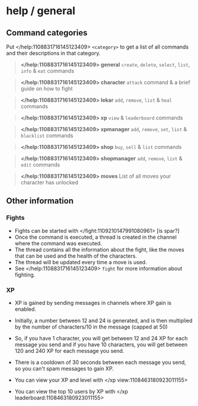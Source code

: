 # help / general
## Command categories

Put </help:1108831716145123409> `<category>` to get a list of all commands and their descriptions in that category.

> **</help:1108831716145123409> general**
  `create`, `delete`, `select`, `list`, `info` & `eat` commands

> **</help:1108831716145123409> character**
> `attack` command & a brief guide on how to fight

> **</help:1108831716145123409> lekar**
> `add`, `remove`, `list` & `heal` commands

> **</help:1108831716145123409> xp**
> `view` & `leaderboard` commands

> **</help:1108831716145123409> xpmanager**
> `add`, `remove`, `set`, `list` & `blacklist` commands

> **</help:1108831716145123409> shop** 
> `buy`, `sell` & `list` commands

> **</help:1108831716145123409> shopmanager**
> `add`, `remove`, `list` & `edit` commands

> **</help:1108831716145123409> moves**
> List of all moves your character has unlocked

## Other information

### Fights
- Fights can be started with </fight:1109210147991080961> <user> <character> [is spar?]
- Once the command is executed, a thread is created in the channel where the command was executed. 
- The thread contains all the information about the fight, like the moves that can be used and the health of the characters. 
- The thread will be updated every time a move is used.
- See </help:1108831716145123409> `fight` for more information about fighting.

### XP
- XP is gained by sending messages in channels where XP gain is enabled.
- Initially, a number between 12 and 24 is generated, and is then multiplied by the number of characters/10 in the message (capped at 50)
- So, if you have 1 character, you will get between 12 and 24 XP for each message you send and if you have 10 characters, you will get between 120 and 240 XP for each message you send.
- There is a cooldown of 30 seconds between each message you send, so you can't spam messages to gain XP.

- You can view your XP and level with </xp view:1108463180923011155>
- You can view the top 10 users by XP with </xp leaderboard:1108463180923011155>


